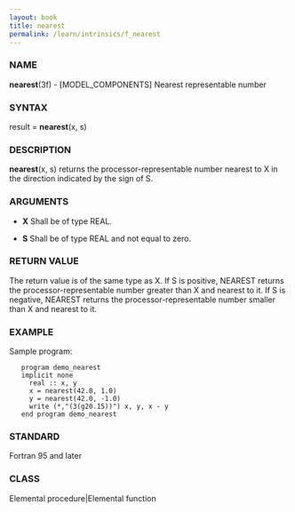 ```yaml
---
layout: book
title: nearest
permalink: /learn/intrinsics/f_nearest
---
```

### NAME

**nearest**(3f) - \[MODEL\_COMPONENTS\] Nearest
representable number

### SYNTAX

result = **nearest**(x, s)

### DESCRIPTION

**nearest**(x, s) returns the processor-representable number nearest to
X in the direction indicated by the sign of S.

### ARGUMENTS

  - **X**
    Shall be of type REAL.

  - **S**
    Shall be of type REAL and not equal to zero.

### RETURN VALUE

The return value is of the same type as X. If S is positive, NEAREST
returns the processor-representable number greater than X and nearest to
it. If S is negative, NEAREST returns the processor-representable number
smaller than X and nearest to it.

### EXAMPLE

Sample program:

```
   program demo_nearest
   implicit none
     real :: x, y
     x = nearest(42.0, 1.0)
     y = nearest(42.0, -1.0)
     write (*,"(3(g20.15))") x, y, x - y
   end program demo_nearest
```

### STANDARD

Fortran 95 and later

### CLASS

Elemental procedure|Elemental function
